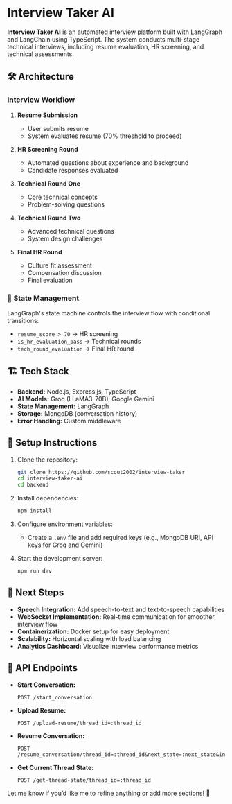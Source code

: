 # Interview Taker AI

**Interview Taker AI** is an automated interview platform built with LangGraph and LangChain using TypeScript. The system conducts multi-stage technical interviews, including resume evaluation, HR screening, and technical assessments.

## 🛠️ Architecture

### Interview Workflow

1. **Resume Submission**

   - User submits resume
   - System evaluates resume (70% threshold to proceed)

2. **HR Screening Round**

   - Automated questions about experience and background
   - Candidate responses evaluated

3. **Technical Round One**

   - Core technical concepts
   - Problem-solving questions

4. **Technical Round Two**

   - Advanced technical questions
   - System design challenges

5. **Final HR Round**

   - Culture fit assessment
   - Compensation discussion
   - Final evaluation

### 🧠 State Management

LangGraph's state machine controls the interview flow with conditional transitions:

- `resume_score > 70` → HR screening
- `is_hr_evaluation_pass` → Technical rounds
- `tech_round_evaluation` → Final HR round

## 🏗️ Tech Stack

- **Backend:** Node.js, Express.js, TypeScript
- **AI Models:** Groq (LLaMA3-70B), Google Gemini
- **State Management:** LangGraph
- **Storage:** MongoDB (conversation history)
- **Error Handling:** Custom middleware

## 🚀 Setup Instructions

1. Clone the repository:

   ```bash
   git clone https://github.com/scout2002/interview-taker
   cd interview-taker-ai
   cd backend
   ```

2. Install dependencies:

   ```bash
   npm install
   ```

3. Configure environment variables:

   - Create a `.env` file and add required keys (e.g., MongoDB URI, API keys for Groq and Gemini)

4. Start the development server:

   ```bash
   npm run dev
   ```

## 🔮 Next Steps

- **Speech Integration:** Add speech-to-text and text-to-speech capabilities
- **WebSocket Implementation:** Real-time communication for smoother interview flow
- **Containerization:** Docker setup for easy deployment
- **Scalability:** Horizontal scaling with load balancing
- **Analytics Dashboard:** Visualize interview performance metrics

## 📘 API Endpoints

- **Start Conversation:**

  ```http
  POST /start_conversation
  ```

- **Upload Resume:**

  ```http
  POST /upload-resume/thread_id=:thread_id
  ```

- **Resume Conversation:**

  ```http
  POST /resume_conversation/thread_id=:thread_id&next_state=:next_state&interview_type=:interview_type
  ```

- **Get Current Thread State:**

  ```http
  POST /get-thread-state/thread_id=:thread_id
  ```

Let me know if you’d like me to refine anything or add more sections! 🚀
